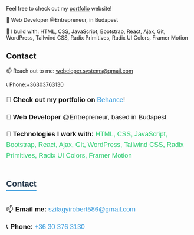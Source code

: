 <p>Feel free to check out my <a target="_blank" href="https://webelopersystems.hu/"> portfolio</a> website!</p>
<p>🏢 Web Developer @Entrepreneur, in Budapest</p>
<p>🧰 I build with: HTML, CSS, JavaScript, Bootstrap, React, Ajax, Git, WordPress, Tailwind CSS, Radix Primitives, Radix UI Colors, Framer Motion</p>
<h2>Contact</h2>
<p>📫 Reach out to me: <a href="mailto: webeloper.systems@gmail.com">webeloper.systems@gmail.com</a></p>
<p>📞 Phone:<a href="tel:+36303763130">+36303763130</a></p>
<p style="font-family: Arial, sans-serif; font-size: 18px; line-height: 1.6;">
  🎨 <strong>Check out my portfolio on</strong> 
  <a target="_blank" href="https://www.behance.net/" style="color: #3498db; text-decoration: none;">Behance</a>!
</p>

<p style="font-family: Arial, sans-serif; font-size: 18px; line-height: 1.6;">
  🏢 <strong>Web Developer</strong> @Entrepreneur, based in Budapest
</p>

<p style="font-family: Arial, sans-serif; font-size: 18px; line-height: 1.6;">
  🧰 <strong>Technologies I work with:</strong> 
  <span style="color: #2ecc71;">HTML, CSS, JavaScript, Bootstrap, React, Ajax, Git, WordPress, Tailwind CSS, Radix Primitives, Radix UI Colors, Framer Motion</span>
</p>
<h2 style="font-family: Arial, sans-serif; font-size: 22px; color: #2c3e50; border-bottom: 2px solid #3498db; display: inline-block; padding-bottom: 4px;">Contact</h2>
<p style="font-family: Arial, sans-serif; font-size: 18px; line-height: 1.6;">
  📫 <strong>Email me:</strong> 
  <a href="mailto:szilagyirobert586@gmail.com" style="color: #3498db; text-decoration: none;">szilagyirobert586@gmail.com</a>
</p>
<p style="font-family: Arial, sans-serif; font-size: 18px; line-height: 1.6;">
  📞 <strong>Phone:</strong> 
  <a href="tel:+36303763130" style="color: #3498db; text-decoration: none;">+36 30 376 3130</a>
</p>
